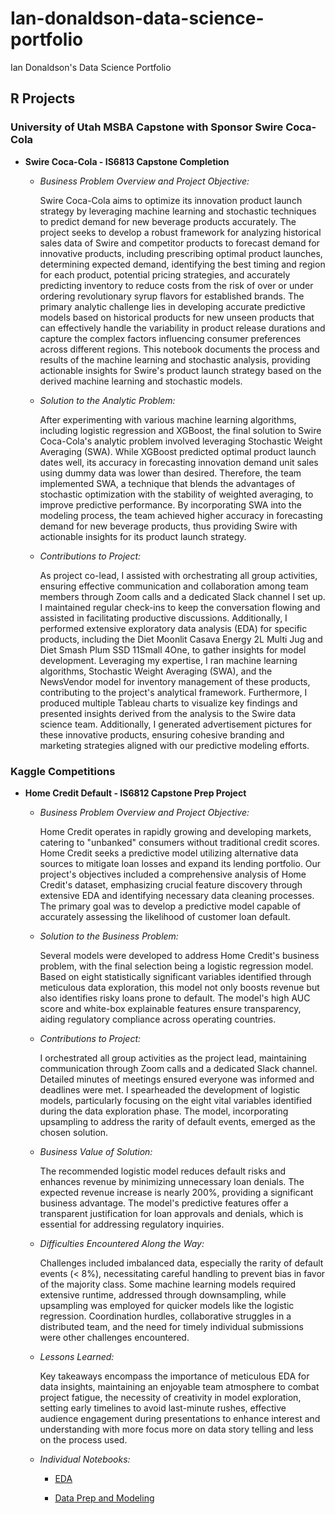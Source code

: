 # Ian-donaldson-data-science-portfolio
Ian Donaldson's Data Science Portfolio

## R Projects

### University of Utah MSBA Capstone with Sponsor Swire Coca-Cola  
+ **Swire Coca-Cola - IS6813 Capstone Completion**
  + *Business Problem Overview and Project Objective:*
  
    Swire Coca-Cola aims to optimize its innovation product launch strategy by leveraging machine learning and stochastic techniques to predict demand for new beverage products accurately. The project seeks to develop a robust framework for analyzing historical sales data of Swire and competitor products to forecast demand for innovative products, including prescribing optimal product launches, determining expected demand, identifying the best timing and region for each product, potential pricing strategies, and accurately predicting inventory to reduce costs from the risk of over or under ordering revolutionary syrup flavors for established brands. The primary analytic challenge lies in developing accurate predictive models based on historical products for new unseen products that can effectively handle the variability in product release durations and capture the complex factors influencing consumer preferences across different regions. This notebook documents the process and results of the machine learning and stochastic analysis, providing actionable insights for Swire's product launch strategy based on the derived machine learning and stochastic models.

  + *Solution to the Analytic Problem:*
  
    After experimenting with various machine learning algorithms, including logistic regression and XGBoost, the final solution to Swire Coca-Cola's analytic problem involved leveraging Stochastic Weight Averaging (SWA). While XGBoost predicted optimal product launch dates well, its accuracy in forecasting innovation demand unit sales using dummy data was lower than desired. Therefore, the team implemented SWA, a technique that blends the advantages of stochastic optimization with the stability of weighted averaging, to improve predictive performance. By incorporating SWA into the modeling process, the team achieved higher accuracy in forecasting demand for new beverage products, thus providing Swire with actionable insights for its product launch strategy.

  + *Contributions to Project:*
    
    As project co-lead, I assisted with orchestrating all group activities, ensuring effective communication and collaboration among team members through Zoom calls and a dedicated Slack channel I set up. I maintained regular check-ins to keep the conversation flowing and assisted in facilitating productive discussions. Additionally, I performed extensive exploratory data analysis (EDA) for specific products, including the Diet Moonlit Casava Energy 2L Multi Jug and Diet Smash Plum SSD 11Small 4One, to gather insights for model development. Leveraging my expertise, I ran machine learning algorithms, Stochastic Weight Averaging (SWA), and the NewsVendor model for inventory management of these products, contributing to the project's analytical framework. Furthermore, I produced multiple Tableau charts to visualize key findings and presented insights derived from the analysis to the Swire data science team. Additionally, I generated advertisement pictures for these innovative products, ensuring cohesive branding and marketing strategies aligned with our predictive modeling efforts.

### Kaggle Competitions  
+ **Home Credit Default - IS6812 Capstone Prep Project**
  + *Business Problem Overview and Project Objective:*
        
    Home Credit operates in rapidly growing and developing markets, catering to "unbanked" consumers without traditional credit scores. Home Credit seeks a predictive model utilizing alternative data sources to mitigate loan losses and expand its lending portfolio. Our project's objectives included a comprehensive analysis of Home Credit's dataset, emphasizing crucial feature discovery through extensive EDA and identifying necessary data cleaning processes. The primary goal was to develop a predictive model capable of accurately assessing the likelihood of customer loan default.

  + *Solution to the Business Problem:*

      Several models were developed to address Home Credit's business problem, with the final selection being a logistic regression model. Based on eight statistically significant variables identified through meticulous data exploration, this model not only boosts revenue but also identifies risky loans prone to default. The model's high AUC score and white-box explainable features ensure transparency, aiding regulatory compliance across operating countries.

  + *Contributions to Project:*

    I orchestrated all group activities as the project lead, maintaining communication through Zoom calls and a dedicated Slack channel. Detailed minutes of meetings ensured everyone was informed and deadlines were met. I spearheaded the development of logistic models, particularly focusing on the eight vital variables identified during the data exploration phase. The model, incorporating upsampling to address the rarity of default events, emerged as the chosen solution.

  + *Business Value of Solution:*

    The recommended logistic model reduces default risks and enhances revenue by minimizing unnecessary loan denials. The expected revenue increase is nearly 200%, providing a significant business advantage. The model's predictive features offer a transparent justification for loan approvals and denials, which is essential for addressing regulatory inquiries.

  +  *Difficulties Encountered Along the Way:*

      Challenges included imbalanced data, especially the rarity of default events (< 8%), necessitating careful handling to prevent bias in favor of the majority class. Some machine learning models required extensive runtime, addressed through downsampling, while upsampling was employed for quicker models like the logistic regression. Coordination hurdles, collaborative struggles in a distributed team, and the need for timely individual submissions were other challenges encountered.

  + *Lessons Learned:*

    Key takeaways encompass the importance of meticulous EDA for data insights, maintaining an enjoyable team atmosphere to combat project fatigue, the necessity of creativity in model exploration, setting early timelines to avoid last-minute rushes, effective audience engagement during presentations to enhance interest and understanding with more focus more on data story telling and less on the process used.

  + *Individual Notebooks:*

    + [EDA](Donaldson_Ian_EDA.Rmd)

    + [Data Prep and Modeling](Home%20Credit%20Default%20Kaggle%20Competition%20Data%20Prep%20and%20Modeling%20Ian.Rmd)

    

    
